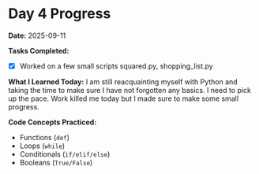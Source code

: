 # Day 4 Progress

**Date:** 2025-09-11

**Tasks Completed:**
- [x] Worked on a few small scripts squared.py, shopping_list.py

**What I Learned Today:**
I am still reacquainting myself with Python and taking the time to make sure I have not forgotten any basics. I need to pick up the pace. Work killed me today but I made sure to make some small progress.

**Code Concepts Practiced:**
- Functions (`def`)
- Loops (`while`)
- Conditionals (`if/elif/else`)
- Booleans (`True/False`)
